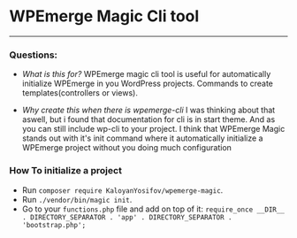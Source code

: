 # WPEmerge Magic Cli tool

---

### Questions:

- *What is this for?*
WPEmerge magic cli tool is useful for automatically initialize WPEmerge in you WordPress projects.
Commands to create templates(controllers or views).

- *Why create this when there is wpemerge-cli*
I was thinking about that aswell, but i found that documentation for cli is in start theme. And as you can still include wp-cli to your project. I think that WPEmerge Magic stands out with it's init command where it automatically initialize a WPEmerge project without you doing much configuration

### How To initialize a project

- Run `composer require KaloyanYosifov/wpemerge-magic`.
- Run `./vendor/bin/magic init`.
- Go to your `functions.php` file and add on top of it:
`require_once __DIR__ . DIRECTORY_SEPARATOR . 'app' . DIRECTORY_SEPARATOR . 'bootstrap.php';`